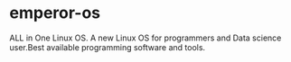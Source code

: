 # emperor-os
ALL in One Linux OS. A new Linux OS for programmers and Data science user.Best available programming software and tools.

